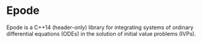 # Epode
Epode is a C++14 (header-only) library for integrating systems of ordinary differential equations (ODEs) in the solution of initial value problems (IVPs). 
